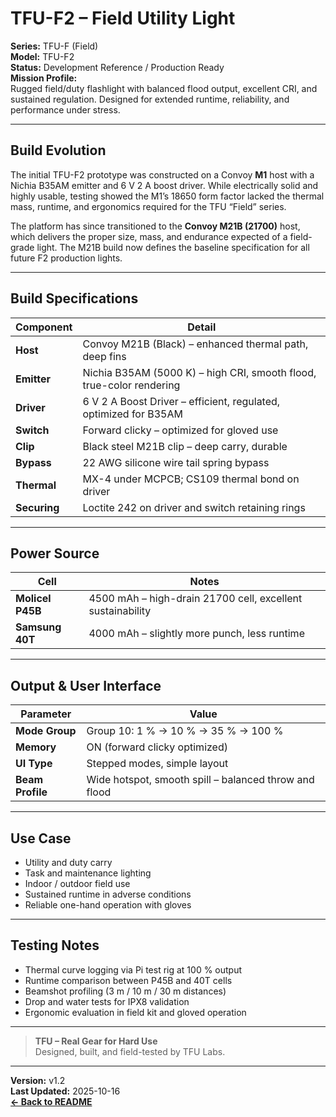 # TFU-F2 – Field Utility Light

**Series:** TFU-F (Field)  
**Model:** TFU-F2  
**Status:** Development Reference / Production Ready  
**Mission Profile:**  
Rugged field/duty flashlight with balanced flood output, excellent CRI, and sustained regulation. Designed for extended runtime, reliability, and performance under stress.

---

## Build Evolution

The initial TFU-F2 prototype was constructed on a Convoy **M1** host with a Nichia B35AM emitter and 6 V 2 A boost driver. While electrically solid and highly usable, testing showed the M1’s 18650 form factor lacked the thermal mass, runtime, and ergonomics required for the TFU “Field” series.  

The platform has since transitioned to the **Convoy M21B (21700)** host, which delivers the proper size, mass, and endurance expected of a field-grade light. The M21B build now defines the baseline specification for all future F2 production lights.

---

## Build Specifications

| Component | Detail |
|------------|---------|
| **Host** | Convoy M21B (Black) – enhanced thermal path, deep fins |
| **Emitter** | Nichia B35AM (5000 K) – high CRI, smooth flood, true-color rendering |
| **Driver** | 6 V 2 A Boost Driver – efficient, regulated, optimized for B35AM |
| **Switch** | Forward clicky – optimized for gloved use |
| **Clip** | Black steel M21B clip – deep carry, durable |
| **Bypass** | 22 AWG silicone wire tail spring bypass |
| **Thermal** | MX-4 under MCPCB; CS109 thermal bond on driver |
| **Securing** | Loctite 242 on driver and switch retaining rings |

---

## Power Source

| Cell | Notes |
|-------|--------|
| **Molicel P45B** | 4500 mAh – high-drain 21700 cell, excellent sustainability |
| **Samsung 40T** | 4000 mAh – slightly more punch, less runtime |

---

## Output & User Interface

| Parameter | Value |
|------------|--------|
| **Mode Group** | Group 10: 1 % → 10 % → 35 % → 100 % |
| **Memory** | ON (forward clicky optimized) |
| **UI Type** | Stepped modes, simple layout |
| **Beam Profile** | Wide hotspot, smooth spill – balanced throw and flood |

---

## Use Case

- Utility and duty carry  
- Task and maintenance lighting  
- Indoor / outdoor field use  
- Sustained runtime in adverse conditions  
- Reliable one-hand operation with gloves  

---

## Testing Notes

- Thermal curve logging via Pi test rig at 100 % output  
- Runtime comparison between P45B and 40T cells  
- Beamshot profiling (3 m / 10 m / 30 m distances)  
- Drop and water tests for IPX8 validation  
- Ergonomic evaluation in field kit and gloved operation  

---

> **TFU – Real Gear for Hard Use**  
> Designed, built, and field-tested by TFU Labs.

---

**Version:** v1.2  
**Last Updated:** 2025-10-16  
**[← Back to README](../README.md)**  
